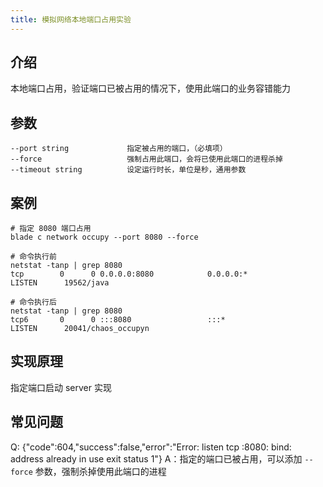 ```yaml
---
title: 模拟网络本地端口占用实验
---
```


## 介绍

本地端口占用，验证端口已被占用的情况下，使用此端口的业务容错能力

## 参数

```text
--port string             指定被占用的端口，（必填项）
--force                   强制占用此端口，会将已使用此端口的进程杀掉
--timeout string          设定运行时长，单位是秒，通用参数
```

## 案例

```text
# 指定 8080 端口占用
blade c network occupy --port 8080 --force

# 命令执行前
netstat -tanp | grep 8080
tcp        0      0 0.0.0.0:8080            0.0.0.0:*               LISTEN      19562/java

# 命令执行后
netstat -tanp | grep 8080
tcp6       0      0 :::8080                 :::*                    LISTEN      20041/chaos_occupyn
```

## 实现原理

指定端口启动 server 实现

## 常见问题

Q: {"code":604,"success":false,"error":"Error: listen tcp :8080: bind: address already in use exit status 1"}
A：指定的端口已被占用，可以添加 `--force` 参数，强制杀掉使用此端口的进程
